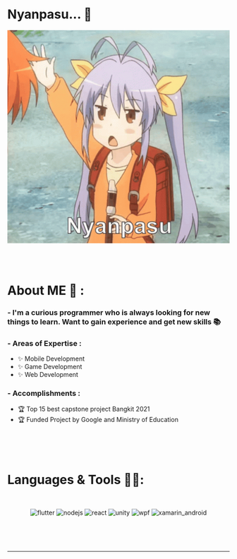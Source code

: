 # Nyanpasu... 👋

<div align="center">
<img hight="300" width="700" alt="GIF" align="center" src="https://github.com/Bobby-Anggunawan/Bobby-Anggunawan/blob/main/Assets/nyanpasu.gif">
</div>

</br>
</br>
</br>


# About ME 💬 :

### - I'm a curious programmer who is always looking for new things to learn. Want to gain experience and get new skills 📚

### - Areas of Expertise :
- ✨ Mobile Development
- ✨ Game Development
- ✨ Web Development

### - Accomplishments : 
- 🏆 Top 15 best capstone project Bangkit 2021
- 🏆 Funded Project by Google and Ministry of Education

</br>
</br>
</br>



# Languages & Tools 👨‍💻:
</br>

<p align="center">

<!-- For more icons please follow  https://github.com/MikeCodesDotNET/ColoredBadges -->
<img src="https://github.com/Bobby-Anggunawan/Bobby-Anggunawan/blob/main/Assets/Icons/flutter.png" alt="flutter" width="120" hight="50">
<img src="https://github.com/Bobby-Anggunawan/Bobby-Anggunawan/blob/main/Assets/Icons/nodejs.png" alt="nodejs" width="120" hight="50">
<img src="https://github.com/Bobby-Anggunawan/Bobby-Anggunawan/blob/main/Assets/Icons/react.png" alt="react" width="120" hight="50">
<img src="https://github.com/Bobby-Anggunawan/Bobby-Anggunawan/blob/main/Assets/Icons/unity.png" alt="unity" width="120" hight="50">
<img src="https://github.com/Bobby-Anggunawan/Bobby-Anggunawan/blob/main/Assets/Icons/wpf.png" alt="wpf" width="120" hight="50">
<img src="https://github.com/Bobby-Anggunawan/Bobby-Anggunawan/blob/main/Assets/Icons/xamarin_android.png" alt="xamarin_android" width="120" hight="50">

</p>
</br>
</br>
</br>

*************
<!--
**Bobby-Anggunawan/Bobby-Anggunawan** is a ✨ _special_ ✨ repository because its `README.md` (this file) appears on your GitHub profile.

Here are some ideas to get you started:

- 🔭 I’m currently working on ...
- 🌱 I’m currently learning ...
- 👯 I’m looking to collaborate on ...
- 🤔 I’m looking for help with ...
- 💬 Ask me about ...
- 📫 How to reach me: ...
- 😄 Pronouns: ...
- ⚡ Fun fact: ...
-->
